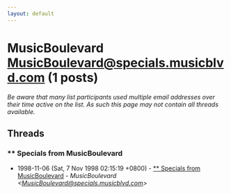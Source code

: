 ```yaml
---
layout: default
---
```


# MusicBoulevard <MusicBoulevard@specials.musicblvd.com> (1 posts)

_Be aware that many list participants used multiple email addresses over their time active on the list. As such this page may not contain all threads available._

## Threads

### ** Specials from MusicBoulevard
+ 1998-11-06 (Sat, 7 Nov 1998 02:15:19 +0800) - [** Specials from MusicBoulevard](/archive/1998/11/d950c4357bac0cecdda183b8e3f3db9935652b995a5ab0d0b30913c5cedf43e4) - _MusicBoulevard \<MusicBoulevard@specials.musicblvd.com\>_

